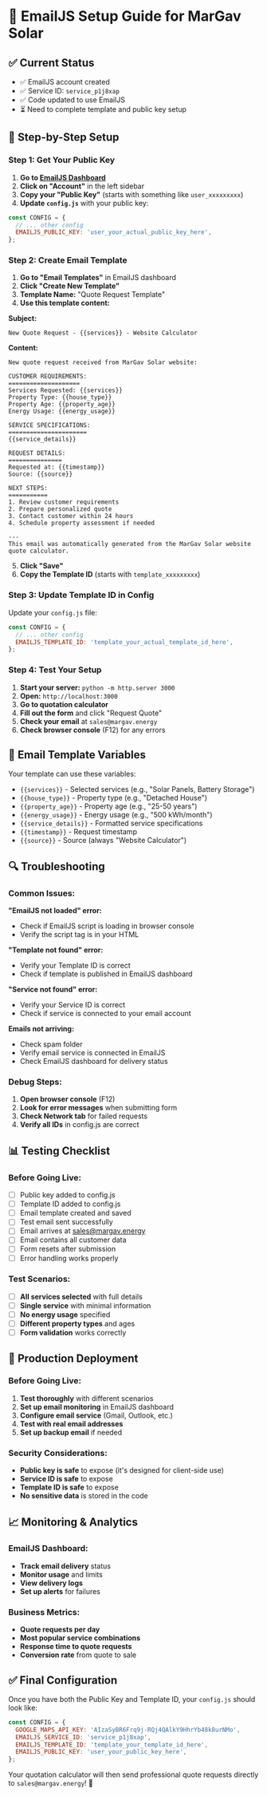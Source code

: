 # 📧 EmailJS Setup Guide for MarGav Solar

## **✅ Current Status**
- ✅ EmailJS account created
- ✅ Service ID: `service_p1j8xap`
- ✅ Code updated to use EmailJS
- ⏳ Need to complete template and public key setup

## **🔧 Step-by-Step Setup**

### **Step 1: Get Your Public Key**
1. **Go to [EmailJS Dashboard](https://dashboard.emailjs.com/)**
2. **Click on "Account"** in the left sidebar
3. **Copy your "Public Key"** (starts with something like `user_xxxxxxxxx`)
4. **Update `config.js`** with your public key:

```javascript
const CONFIG = {
  // ... other config
  EMAILJS_PUBLIC_KEY: 'user_your_actual_public_key_here',
};
```

### **Step 2: Create Email Template**
1. **Go to "Email Templates"** in EmailJS dashboard
2. **Click "Create New Template"**
3. **Template Name:** "Quote Request Template"
4. **Use this template content:**

**Subject:**
```
New Quote Request - {{services}} - Website Calculator
```

**Content:**
```
New quote request received from MarGav Solar website:

CUSTOMER REQUIREMENTS:
====================
Services Requested: {{services}}
Property Type: {{house_type}}
Property Age: {{property_age}}
Energy Usage: {{energy_usage}}

SERVICE SPECIFICATIONS:
======================
{{service_details}}

REQUEST DETAILS:
===============
Requested at: {{timestamp}}
Source: {{source}}

NEXT STEPS:
===========
1. Review customer requirements
2. Prepare personalized quote
3. Contact customer within 24 hours
4. Schedule property assessment if needed

---
This email was automatically generated from the MarGav Solar website quote calculator.
```

5. **Click "Save"**
6. **Copy the Template ID** (starts with `template_xxxxxxxxx`)

### **Step 3: Update Template ID in Config**
Update your `config.js` file:

```javascript
const CONFIG = {
  // ... other config
  EMAILJS_TEMPLATE_ID: 'template_your_actual_template_id_here',
};
```

### **Step 4: Test Your Setup**
1. **Start your server:** `python -m http.server 3000`
2. **Open:** `http://localhost:3000`
3. **Go to quotation calculator**
4. **Fill out the form** and click "Request Quote"
5. **Check your email** at `sales@margav.energy`
6. **Check browser console** (F12) for any errors

## **📧 Email Template Variables**

Your template can use these variables:
- `{{services}}` - Selected services (e.g., "Solar Panels, Battery Storage")
- `{{house_type}}` - Property type (e.g., "Detached House")
- `{{property_age}}` - Property age (e.g., "25-50 years")
- `{{energy_usage}}` - Energy usage (e.g., "500 kWh/month")
- `{{service_details}}` - Formatted service specifications
- `{{timestamp}}` - Request timestamp
- `{{source}}` - Source (always "Website Calculator")

## **🔍 Troubleshooting**

### **Common Issues:**

**"EmailJS not loaded" error:**
- Check if EmailJS script is loading in browser console
- Verify the script tag is in your HTML

**"Template not found" error:**
- Verify your Template ID is correct
- Check if template is published in EmailJS dashboard

**"Service not found" error:**
- Verify your Service ID is correct
- Check if service is connected to your email account

**Emails not arriving:**
- Check spam folder
- Verify email service is connected in EmailJS
- Check EmailJS dashboard for delivery status

### **Debug Steps:**
1. **Open browser console** (F12)
2. **Look for error messages** when submitting form
3. **Check Network tab** for failed requests
4. **Verify all IDs** in config.js are correct

## **📊 Testing Checklist**

### **Before Going Live:**
- [ ] Public key added to config.js
- [ ] Template ID added to config.js
- [ ] Email template created and saved
- [ ] Test email sent successfully
- [ ] Email arrives at sales@margav.energy
- [ ] Email contains all customer data
- [ ] Form resets after submission
- [ ] Error handling works properly

### **Test Scenarios:**
- [ ] **All services selected** with full details
- [ ] **Single service** with minimal information
- [ ] **No energy usage** specified
- [ ] **Different property types** and ages
- [ ] **Form validation** works correctly

## **🚀 Production Deployment**

### **Before Going Live:**
1. **Test thoroughly** with different scenarios
2. **Set up email monitoring** in EmailJS dashboard
3. **Configure email service** (Gmail, Outlook, etc.)
4. **Test with real email addresses**
5. **Set up backup email** if needed

### **Security Considerations:**
- **Public key is safe** to expose (it's designed for client-side use)
- **Service ID is safe** to expose
- **Template ID is safe** to expose
- **No sensitive data** is stored in the code

## **📈 Monitoring & Analytics**

### **EmailJS Dashboard:**
- **Track email delivery** status
- **Monitor usage** and limits
- **View delivery logs**
- **Set up alerts** for failures

### **Business Metrics:**
- **Quote requests per day**
- **Most popular service combinations**
- **Response time to quote requests**
- **Conversion rate** from quote to sale

## **✅ Final Configuration**

Once you have both the Public Key and Template ID, your `config.js` should look like:

```javascript
const CONFIG = {
  GOOGLE_MAPS_API_KEY: 'AIzaSyBR6Frq9j-RQj4QAlkY9HhrYb48k8urNMo',
  EMAILJS_SERVICE_ID: 'service_p1j8xap',
  EMAILJS_TEMPLATE_ID: 'template_your_template_id_here',
  EMAILJS_PUBLIC_KEY: 'user_your_public_key_here',
};
```

Your quotation calculator will then send professional quote requests directly to `sales@margav.energy`! 🎯
